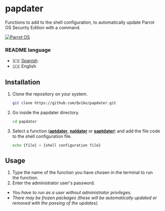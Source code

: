 # papdater
Functions to add to the shell configuration, to automatically update Parrot OS Security Edition with a command.

[![Parrot OS](https://img.shields.io/badge/Parrot_OS-5.0+-55DDFF?style=flat-square&logo=linux&logoColor=white)](https://www.parrotsec.org/)

### README language
- 🇪🇸 [Spanish](./README-es.md)
- 🇺🇸 English

## Installation
1. Clone the repository on your system.
    ```bash
    git clone https://github.com/Qv1ko/papdater.git
    ```
2. Go inside the papdater directory.
    ```bash
    cd papdater
    ```
3. Select a function ([**aptdater**](./aptdater), [**naldater**](./naldater) or [**saptdater**](./saptdater)) and add the file code to the shell configuration file.
    ```bash
    echo {file} > {shell configuration file}
    ```

## Usage

1. Type the name of the function you have chosen in the terminal to run the function.
2. Enter the administrator user's password.
- *You have to run as a user without administrator privileges.*
- *There may be frozen packages (these will be automatically updated or removed with the passing of the updates).*